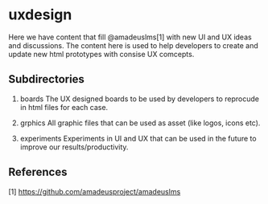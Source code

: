 # uxdesign

Here we have content that fill @amadeuslms[1] with new UI and UX ideas and discussions.
The content here is used to help developers to create and update new html prototypes with consise UX comcepts.

## Subdirectories

1. boards
	The UX designed boards to be used by developers to reprocude in html files for each case.

2. grphics
	All graphic files that can be used as asset (like logos, icons etc).


3. experiments
	Experiments in UI and UX that can be used in the future to improve our results/productivity.

## References

[1] https://github.com/amadeusproject/amadeuslms